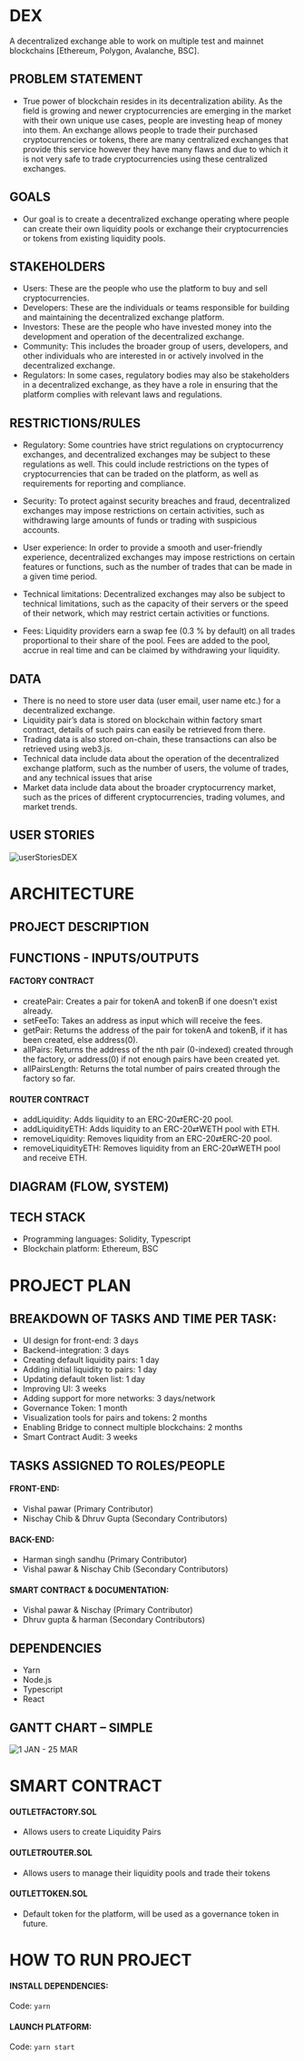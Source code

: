 # DEX

A decentralized exchange able to work on multiple test and mainnet blockchains [Ethereum, Polygon, Avalanche, BSC].

## PROBLEM STATEMENT

- True power of blockchain resides in its decentralization ability. As the field is growing and newer cryptocurrencies are emerging in the market with their own unique use cases, people are investing heap of money into them. An exchange allows people to trade their purchased cryptocurrencies or tokens, there are many centralized exchanges that provide this service however they have many flaws and due to which it is not very safe to trade cryptocurrencies using these centralized exchanges.

## GOALS

- Our goal is to create a decentralized exchange operating where people can create their own liquidity pools or exchange their cryptocurrencies or tokens from existing liquidity pools.

## STAKEHOLDERS

- Users: These are the people who use the platform to buy and sell cryptocurrencies.
- Developers: These are the individuals or teams responsible for building and maintaining the decentralized exchange platform.
- Investors: These are the people who have invested money into the development and operation of the decentralized exchange.
- Community: This includes the broader group of users, developers, and other individuals who are interested in or actively involved in the decentralized exchange.
- Regulators: In some cases, regulatory bodies may also be stakeholders in a decentralized exchange, as they have a role in ensuring that the platform complies with relevant laws and regulations.

## RESTRICTIONS/RULES

- Regulatory: Some countries have strict regulations on cryptocurrency exchanges, and decentralized exchanges may be subject to these regulations as well. This could include restrictions on the types of cryptocurrencies that can be traded on the platform, as well as requirements for reporting and compliance.

- Security: To protect against security breaches and fraud, decentralized exchanges may impose restrictions on certain activities, such as withdrawing large amounts of funds or trading with suspicious accounts.

- User experience: In order to provide a smooth and user-friendly experience, decentralized exchanges may impose restrictions on certain features or functions, such as the number of trades that can be made in a given time period.

- Technical limitations: Decentralized exchanges may also be subject to technical limitations, such as the capacity of their servers or the speed of their network, which may restrict certain activities or functions.

- Fees: Liquidity providers earn a swap fee (0.3 % by default) on all trades proportional to their share of the pool. Fees are added to the pool, accrue in real time and can be claimed by withdrawing your liquidity.

## DATA

- There is no need to store user data (user email, user name etc.) for a decentralized exchange.
- Liquidity pair’s data is stored on blockchain within factory smart contract, details of such pairs can easily be retrieved from there.
- Trading data is also stored on-chain, these transactions can also be retrieved using web3.js.
- Technical data include data about the operation of the decentralized exchange platform, such as the number of users, the volume of trades, and any technical issues that arise
- Market data include data about the broader cryptocurrency market, such as the prices of different cryptocurrencies, trading volumes, and market trends.

## USER STORIES

![userStoriesDEX](https://user-images.githubusercontent.com/49873352/208331801-fe98beb0-7a6a-4483-98c7-665d4b1a155b.png)

# ARCHITECTURE

## PROJECT DESCRIPTION

## FUNCTIONS - INPUTS/OUTPUTS

#### FACTORY CONTRACT

- createPair: Creates a pair for tokenA and tokenB if one doesn't exist already.
- setFeeTo: Takes an address as input which will receive the fees.
- getPair: Returns the address of the pair for tokenA and tokenB, if it has been created, else address(0).
- allPairs: Returns the address of the nth pair (0-indexed) created through the factory, or address(0) if not enough pairs have been created yet.
- allPairsLength: Returns the total number of pairs created through the factory so far.

#### ROUTER CONTRACT

- addLiquidity: Adds liquidity to an ERC-20⇄ERC-20 pool.
- addLiquidityETH: Adds liquidity to an ERC-20⇄WETH pool with ETH.
- removeLiquidity: Removes liquidity from an ERC-20⇄ERC-20 pool.
- removeLiquidityETH: Removes liquidity from an ERC-20⇄WETH pool and receive ETH.

## DIAGRAM (FLOW, SYSTEM)

## TECH STACK

- Programming languages: Solidity, Typescript
- Blockchain platform: Ethereum, BSC

# PROJECT PLAN

## BREAKDOWN OF TASKS AND TIME PER TASK:

- UI design for front-end: 3 days
- Backend-integration: 3 days
- Creating default liquidity pairs: 1 day
- Adding initial liquidity to pairs: 1 day
- Updating default token list: 1 day
- Improving UI: 3 weeks
- Adding support for more networks: 3 days/network
- Governance Token: 1 month
- Visualization tools for pairs and tokens: 2 months
- Enabling Bridge to connect multiple blockchains: 2 months
- Smart Contract Audit: 3 weeks

## TASKS ASSIGNED TO ROLES/PEOPLE

#### FRONT-END:

- Vishal pawar (Primary Contributor)
- Nischay Chib & Dhruv Gupta (Secondary Contributors)

#### BACK-END:

- Harman singh sandhu (Primary Contributor)
- Vishal pawar & Nischay Chib (Secondary Contributors)

#### SMART CONTRACT & DOCUMENTATION:

- Vishal pawar & Nischay (Primary Contributor)
- Dhruv gupta & harman (Secondary Contributors)

## DEPENDENCIES

- Yarn
- Node.js
- Typescript
- React

## GANTT CHART – SIMPLE

![1 JAN - 25 MAR](https://user-images.githubusercontent.com/49873352/208334290-9829eaf7-cd74-4532-beff-640b7cfeee47.png)

# SMART CONTRACT

#### OUTLETFACTORY.SOL

- Allows users to create Liquidity Pairs

#### OUTLETROUTER.SOL

- Allows users to manage their liquidity pools and trade their tokens

#### OUTLETTOKEN.SOL

- Default token for the platform, will be used as a governance token in future.

# HOW TO RUN PROJECT

#### INSTALL DEPENDENCIES:

Code: `yarn`

#### LAUNCH PLATFORM:

Code: `yarn start`
